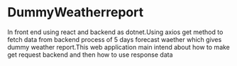 # DummyWeatherreport
In front end using react and backend as dotnet.Using axios get method to fetch data from backend process of 5 days forecast waether which gives dummy weather report.This web application main intend about how to make get request backend and then how to use response data

